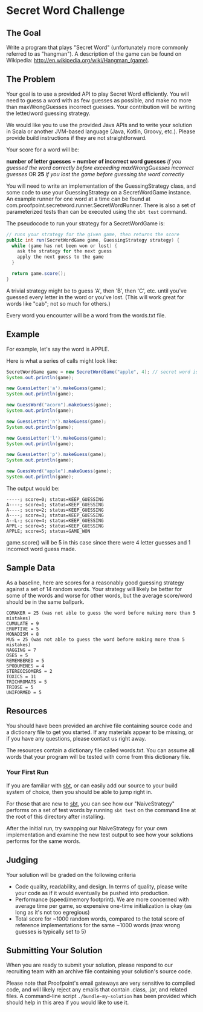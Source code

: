 # Secret Word Challenge

## The Goal
Write a program that plays "Secret Word" (unfortunately more commonly referred to as "hangman"). A description of the game can be found on Wikipedia: http://en.wikipedia.org/wiki/Hangman_(game).

## The Problem
Your goal is to use a provided API to play Secret Word efficiently. You will need to guess a word with as few guesses as possible, and make no more than maxWrongGuesses incorrect guesses. Your contribution will be writing the letter/word guessing strategy.

We would like you to use the provided Java APIs and to write your solution in Scala or another JVM-based language (Java, Kotlin, Groovy, etc.). Please provide build instructions if they are not straightforward.

Your score for a word will be:

   **number of letter guesses + number of incorrect word guesses** _if you guessed the word correctly before exceeding maxWrongGuesses incorrect guesses_
OR
   **25** _if you lost the game before guessing the word correctly_

You will need to write an implementation of the GuessingStrategy class, and some code to use your GuessingStrategy on a SecretWordGame instance. An example runner for one word at a time can be found at com.proofpoint.secretword.runner.SecretWordRunner. There is also a set of parameterized tests than can be executed using the ```sbt test``` command.

The pseudocode to run your strategy for a SecretWordGame is:

```java
// runs your strategy for the given game, then returns the score
public int run(SecretWordGame game, GuessingStrategy strategy) {
  while (game has not been won or lost) {
    ask the strategy for the next guess
    apply the next guess to the game
  }

  return game.score();
}
```

A trivial strategy might be to guess 'A', then 'B', then 'C', etc. until you've guessed every letter in the word or you've lost. (This will work great for words like "cab"; not so much for others.)

Every word you encounter will be a word from the words.txt file.

## Example

For example, let's say the word is APPLE.

Here is what a series of calls might look like:

```java
SecretWordGame game = new SecretWordGame("apple", 4); // secret word is apple, 4 wrong guesses are allowed
System.out.println(game);

new GuessLetter('a').makeGuess(game);
System.out.println(game);

new GuessWord("acorn").makeGuess(game);
System.out.println(game);

new GuessLetter('n').makeGuess(game);
System.out.println(game);

new GuessLetter('l').makeGuess(game);
System.out.println(game);

new GuessLetter('p').makeGuess(game);
System.out.println(game);

new GuessWord("apple").makeGuess(game);
System.out.println(game);
```

The output would be:

```
-----; score=0; status=KEEP_GUESSING
A----; score=1; status=KEEP_GUESSING
A----; score=2; status=KEEP_GUESSING
A----; score=3; status=KEEP_GUESSING
A--L-; score=4; status=KEEP_GUESSING
APPL-; score=5; status=KEEP_GUESSING
APPLE; score=5; status=GAME_WON
```

game.score() will be 5 in this case since there were 4 letter guesses and 1 incorrect word guess made.

## Sample Data
As a baseline, here are scores for a reasonably good guessing strategy against a set of 14 random words. Your strategy will likely be better for some of the words and worse for other words, but the average score/word should be in the same ballpark.

```
COMAKER = 25 (was not able to guess the word before making more than 5 mistakes)
CUMULATE = 9
ERUPTIVE = 5
MONADISM = 8
MUS = 25 (was not able to guess the word before making more than 5 mistakes)
NAGGING = 7
OSES = 5
REMEMBERED = 5
SPODUMENES = 4
STEREOISOMERS = 2
TOXICS = 11
TRICHROMATS = 5
TRIOSE = 5
UNIFORMED = 5
```


## Resources

You should have been provided an archive file containing source code and a dictionary file to get you started. If any materials appear to be missing, or if you have any questions, please contact us right away.

The resources contain a dictionary file called words.txt. You can assume all words that your program will be tested with come from this dictionary file.

### Your First Run

If you are familiar with [sbt](https://www.scala-sbt.org/), or can easily add our source to your build system of choice, then you should be able to jump right in.

For those that are new to [sbt](https://www.scala-sbt.org/), you can see how our "NaiveStrategy" performs on a set of test words by running ```sbt test``` on the command line at the root of this directory after installing.

After the initial run, try swapping our NaiveStrategy for your own implementation and examine the new test output to see how your solutions performs for the same words. 

## Judging

Your solution will be graded on the following criteria

* Code quality, readability, and design. In terms of quality, please write your code as if it would eventually be pushed into production.
* Performance (speed/memory footprint). We are more concerned with average time per game, so expensive one-time initialization is okay (as long as it's not too egregious)
* Total score for ~1000 random words, compared to the total score of reference implementations for the same ~1000 words (max wrong guesses is typically set to 5)

## Submitting Your Solution

When you are ready to submit your solution, please respond to our recruiting team with an archive file containing your solution's source code.

Please note that Proofpoint's email gateways are very sensitive to compiled code, and will likely reject any emails that contain .class, .jar, and related files.  A command-line script ```./bundle-my-solution``` has been provided which should help in this area if you would like to use it. 
